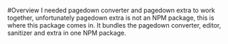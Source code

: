 #Overview
I needed pagedown converter and pagedown extra to work together, unfortunately pagedown extra is not an NPM package, this is where this package comes in. It bundles the pagedown converter, editor, sanitizer and extra in one NPM package.
